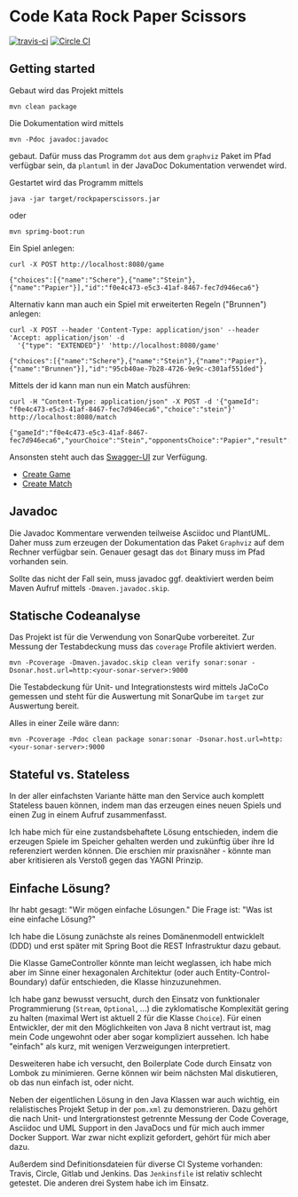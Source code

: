 Code Kata Rock Paper Scissors
=============================
[![travis-ci](https://travis-ci.org/MehrCurry/RockPaperScissors.svg?branch=master)](https://travis-ci.org/MehrCurry/RockPaperScissors)
[![Circle CI](https://circleci.com/gh/MehrCurry/RockPaperScissors/tree/master.svg?style=svg)](https://circleci.com/gh/MehrCurry/RockPaperScissors/tree/master)


Getting started
---------------
Gebaut wird das Projekt mittels

    mvn clean package
    
Die Dokumentation wird mittels

    mvn -Pdoc javadoc:javadoc
    
gebaut. Dafür muss das Programm `dot` aus dem `graphviz` Paket im Pfad verfügbar sein, da `plantuml` in der JavaDoc Dokumentation
verwendet wird.

Gestartet wird das Programm mittels

    java -jar target/rockpaperscissors.jar

oder

    mvn sprimg-boot:run
    
Ein Spiel anlegen:

    curl -X POST http://localhost:8080/game
    
    {"choices":[{"name":"Schere"},{"name":"Stein"},{"name":"Papier"}],"id":"f0e4c473-e5c3-41af-8467-fec7d946eca6"}

Alternativ kann man auch ein Spiel mit erweiterten Regeln ("Brunnen") anlegen:

    curl -X POST --header 'Content-Type: application/json' --header 'Accept: application/json' -d
      '{"type": "EXTENDED"}' 'http://localhost:8080/game'

    {"choices":[{"name":"Schere"},{"name":"Stein"},{"name":"Papier"},{"name":"Brunnen"}],"id":"95cb40ae-7b28-4726-9e9c-c301af551ded"}

Mittels der id kann man nun ein Match ausführen:
    
    curl -H "Content-Type: application/json" -X POST -d '{"gameId": "f0e4c473-e5c3-41af-8467-fec7d946eca6","choice":"stein"}' http://localhost:8080/match
    
    {"gameId":"f0e4c473-e5c3-41af-8467-fec7d946eca6","yourChoice":"Stein","opponentsChoice":"Papier","result":"LOOSE"}

Ansonsten steht auch das [Swagger-UI](http://localhost:8080/swagger-ui.html) zur Verfügung.

* [Create Game](http://localhost:8080/swagger-ui.html#!/game-resource/createGameUsingPOST)
* [Create Match](http://localhost:8080/swagger-ui.html#!/match-resource/singleMatchUsingPOST)

Javadoc
-------
Die Javadoc Kommentare verwenden teilweise Asciidoc und PlantUML. Daher muss zum erzeugen
der Dokumentation das Paket `Graphviz` auf dem Rechner verfügbar sein. Genauer gesagt
das `dot` Binary muss im Pfad vorhanden sein.

Sollte das nicht der Fall sein, muss javadoc ggf. deaktiviert werden beim
Maven Aufruf mittels `-Dmaven.javadoc.skip`.

Statische Codeanalyse
---------------------
Das Projekt ist für die Verwendung von SonarQube vorbereitet.  Zur Messung der
Testabdeckung muss das `coverage` Profile aktiviert werden.

    mvn -Pcoverage -Dmaven.javadoc.skip clean verify sonar:sonar -Dsonar.host.url=http:<your-sonar-server>:9000
    
Die Testabdeckung für Unit- und Integrationstests wird mittels JaCoCo gemessen
und steht für die Auswertung mit SonarQube im `target` zur Auswertung bereit.

Alles in einer Zeile wäre dann:

    mvn -Pcoverage -Pdoc clean package sonar:sonar -Dsonar.host.url=http:<your-sonar-server>:9000
    
Stateful vs. Stateless
----------------------
In der aller einfachsten Variante hätte man den Service auch komplett Stateless bauen können,
indem man das erzeugen eines neuen Spiels und einen Zug in einem Aufruf zusammenfasst.

Ich habe mich für eine zustandsbehaftete Lösung entschieden, indem die erzeugen Spiele im
Speicher gehalten werden und zukünftig über ihre Id referenziert werden können. Die erschien
mir praxisnäher - könnte man aber kritisieren als Verstoß gegen das YAGNI Prinzip.

Einfache Lösung?
----------------
Ihr habt gesagt: "Wir mögen einfache Lösungen." Die Frage ist: "Was ist eine einfache Lösung?"

Ich habe die Lösung zunächste als reines Domänenmodell entwicklelt (DDD) und erst später mit
Spring Boot die REST Infrastruktur dazu gebaut.

Die Klasse GameController könnte man leicht weglassen, ich habe mich aber im Sinne einer hexagonalen
Architektur (oder auch Entity-Control-Boundary) dafür entschieden, die Klasse hinzuzunehmen.

Ich habe ganz bewusst versucht, durch den Einsatz von funktionaler Programmierung (`Stream`, `Optional`, ...)
die zyklomatische Komplexität gering zu halten (maximal Wert ist aktuell 2 für die Klasse `Choice`).
Für einen Entwickler, der mit den Möglichkeiten von Java 8 nicht vertraut ist, mag mein Code ungewohnt
oder aber sogar kompliziert aussehen. Ich habe "einfach" als kurz, mit wenigen Verzweigungen interpretiert.
 
Desweiteren habe ich versucht, den Boilerplate Code durch Einsatz von Lombok zu minimieren. Gerne können wir
beim nächsten Mal diskutieren, ob das nun einfach ist, oder nicht.

Neben der eigentlichen Lösung in den Java Klassen war auch wichtig, ein relalistisches Projekt Setup in der
`pom.xml` zu demonstrieren. Dazu gehört die nach Unit- und Intergrationstest getrennte Messung der Code
Coverage, Asciidoc und UML Support in den JavaDocs und für mich auch immer Docker Support. War zwar nicht
explizit gefordert, gehört für mich aber dazu.

Außerdem sind Definitionsdateien für diverse CI Systeme vorhanden: Travis, Circle, Gitlab und Jenkins. Das
`Jenkinsfile` ist relativ schlecht getestet. Die anderen drei System habe ich im Einsatz.